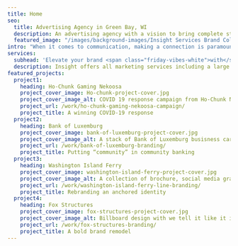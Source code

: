 ```yaml
---
title: Home
seo:
  title: Advertising Agency in Green Bay, WI
  description: An advertising agency with a vision to bring complete strategic development and creative execution capabilities into one roll-up-your-sleeves, hard-working kind of ad agency.
  featured_image: "/images/background-images/Insight Services Brand Collage Gray.jpg"
intro: "When it comes to communication, making a connection is paramount. The last thing you need is fluff. That’s why our full-service team of marketing professionals delivers <strong><em>Communication with substance</em></strong>. We skip the jargon, buzz words and clichés to focus on what’s truly important. <strong>We believe that clear communication leads to effective communication, and effective communication leads to results!</strong>"
services:
  subhead: 'Elevate your brand <span class="friday-vibes-white">with</span> <span class="emphasis-red">ultimate efficiency.</span>'
  description: Insight offers all marketing services including a large commercial video and photography studio under one roof. Plus, you’ll gain access to a full-service team with specialized skillsets who are dedicated to making marketing an efficient, effective—and overall positive—experience.
featured_projects:
  project1:
    heading: Ho-Chunk Gaming Nekoosa
    project_cover_image: Ho-chunk-project-cover.jpg
    project_cover_image_alt: COVID 19 response campaign from Ho-Chunk Nekoosa
    project_url: /work/ho-chunk-gaming-nekoosa-campaign/
    project_title: A winning COVID-19 response
  project2:
    heading: Bank of Luxemburg
    project_cover_image: bank-of-luxemburg-project-cover.jpg
    project_cover_image_alt: A stack of Bank of Luxemburg busisness cards with new branding design
    project_url: /work/bank-of-luxemburg-branding/
    project_title: Putting “community” in community banking
  project3:
    heading: Washington Island Ferry
    project_cover_image: washington-island-ferry-project-cover.jpg
    project_cover_image_alt: A collection of brochure, social media graphics and website design created for the Washington Island Ferry rebranding
    project_url: /work/washington-island-ferry-line-branding/
    project_title: Rebranding an anchored identity
  project4:
    heading: Fox Structures
    project_cover_image: fox-structures-project-cover.jpg
    project_cover_image_alt: Billboard design with we tell it like it is ... and build it like we should! messaging
    project_url: /work/fox-structures-branding/
    project_title: A bold brand remodel
---
```

